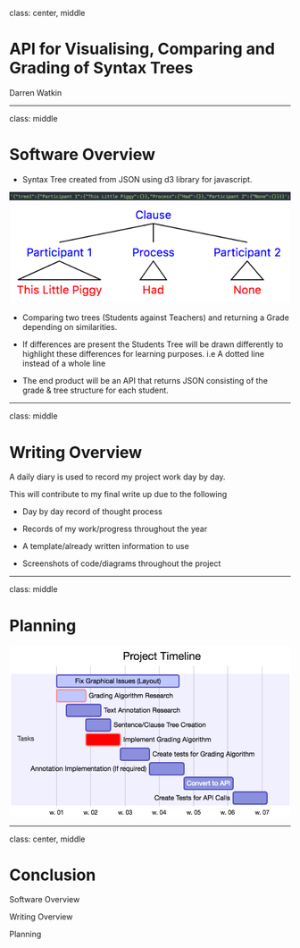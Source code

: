 class: center, middle
# API for Visualising, Comparing and Grading of Syntax Trees
Darren Watkin

---
class: middle

# Software Overview

- Syntax Tree created from JSON using d3 library for javascript.

<img src="JSON.png" alt="Drawing" style="width: 750px;"/>
<div style="text-align:center;">
<img src="TREE.png" alt="Drawing" style="width: 500px;"/>
</div>

- Comparing two trees (Students against Teachers) and returning a Grade depending on similarities.

- If differences are present the Students Tree will be drawn differently to highlight these differences for learning purposes. i.e A dotted line instead of a whole line

- The end product will be an API that returns JSON consisting of the grade & tree structure for each student.

---
class: middle

# Writing Overview

A daily diary is used to record my project work day by day.

This will contribute to my final write up due to the following
 - Day by day record of thought process

 - Records of my work/progress throughout the year

 - A template/already written information to use

 - Screenshots of code/diagrams throughout the project

---
class: middle
# Planning

<div>
<img src="gantt.png" alt="Drawing" style="width: 700px;"/>
</div>

---
class: center, middle

# Conclusion

Software Overview

Writing Overview

Planning
